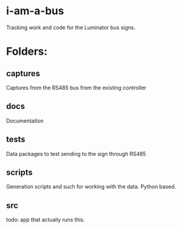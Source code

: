 # i-am-a-bus

Tracking work and code for the Luminator bus signs. 


# Folders:

## captures
Captures from the RS485 bus from the existing controller
## docs
Documentation
## tests
Data packages to test sending to the sign through RS485
## scripts
Generation scripts and such for working with the data. Python based.
## src
todo: app that actually runs this.